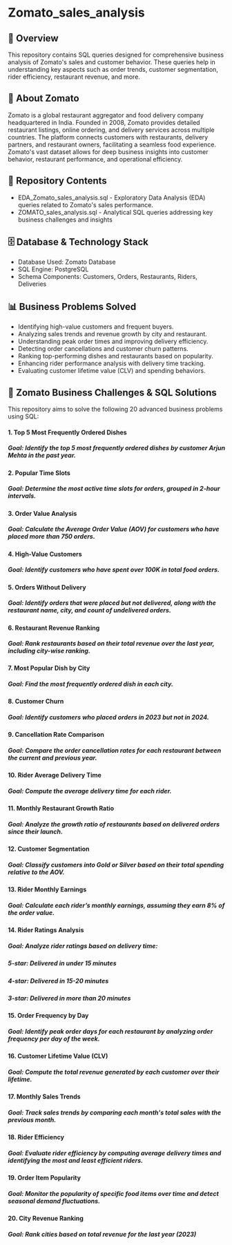 # Zomato_sales_analysis
## 📌 Overview
This repository contains SQL queries designed for comprehensive business analysis of Zomato's sales and customer behavior. These queries help in understanding key aspects such as order trends, customer segmentation, rider efficiency, restaurant revenue, and more.
## 🏢 About Zomato
Zomato is a global restaurant aggregator and food delivery company headquartered in India. Founded in 2008, Zomato provides detailed restaurant listings, online ordering, and delivery services across multiple countries. The platform connects customers with restaurants, delivery partners, and restaurant owners, facilitating a seamless food experience. Zomato's vast dataset allows for deep business insights into customer behavior, restaurant performance, and operational efficiency.
## 📂 Repository Contents
* EDA_Zomato_sales_analysis.sql - Exploratory Data Analysis (EDA) queries related to Zomato's sales performance.
* ZOMATO_sales_analysis.sql - Analytical SQL queries addressing key business challenges and insights

## 🗄️ Database & Technology Stack
* Database Used: Zomato Database
* SQL Engine: PostgreSQL
* Schema Components: Customers, Orders, Restaurants, Riders, Deliveries

## 📊 Business Problems Solved
* Identifying high-value customers and frequent buyers.
* Analyzing sales trends and revenue growth by city and restaurant.
* Understanding peak order times and improving delivery efficiency.
* Detecting order cancellations and customer churn patterns.
* Ranking top-performing dishes and restaurants based on popularity.
* Enhancing rider performance analysis with delivery time tracking.
* Evaluating customer lifetime value (CLV) and spending behaviors.

## 📝 Zomato Business Challenges & SQL Solutions
This repository aims to solve the following 20 advanced business problems using SQL:
#### 1. Top 5 Most Frequently Ordered Dishes

##### *Goal*: Identify the top 5 most frequently ordered dishes by customer Arjun Mehta in the past year.

#### 2. Popular Time Slots

##### *Goal*: Determine the most active time slots for orders, grouped in 2-hour intervals.

#### 3. Order Value Analysis

##### *Goal*: Calculate the Average Order Value (AOV) for customers who have placed more than 750 orders.

#### 4. High-Value Customers

##### *Goal*: Identify customers who have spent over 100K in total food orders.

#### 5. Orders Without Delivery

##### *Goal*: Identify orders that were placed but not delivered, along with the restaurant name, city, and count of undelivered orders.

#### 6. Restaurant Revenue Ranking

##### *Goal*: Rank restaurants based on their total revenue over the last year, including city-wise ranking.

#### 7. Most Popular Dish by City

##### *Goal*: Find the most frequently ordered dish in each city.

#### 8. Customer Churn

##### *Goal*: Identify customers who placed orders in 2023 but not in 2024.

#### 9. Cancellation Rate Comparison

##### *Goal*: Compare the order cancellation rates for each restaurant between the current and previous year.

#### 10. Rider Average Delivery Time

##### *Goal*: Compute the average delivery time for each rider.

#### 11. Monthly Restaurant Growth Ratio

##### *Goal*: Analyze the growth ratio of restaurants based on delivered orders since their launch.

#### 12. Customer Segmentation

##### *Goal*: Classify customers into Gold or Silver based on their total spending relative to the AOV.

#### 13. Rider Monthly Earnings

##### *Goal*: Calculate each rider’s monthly earnings, assuming they earn 8% of the order value.

#### 14. Rider Ratings Analysis

##### *Goal*: Analyze rider ratings based on delivery time:

##### *5-star*: Delivered in under 15 minutes

##### *4-star*: Delivered in 15-20 minutes

##### *3-star*: Delivered in more than 20 minutes

#### 15. Order Frequency by Day

##### *Goal*: Identify peak order days for each restaurant by analyzing order frequency per day of the week.

#### 16. Customer Lifetime Value (CLV)

##### *Goal*: Compute the total revenue generated by each customer over their lifetime.

#### 17. Monthly Sales Trends

##### *Goal*: Track sales trends by comparing each month's total sales with the previous month.

#### 18. Rider Efficiency
 
##### *Goal*: Evaluate rider efficiency by computing average delivery times and identifying the most and least efficient riders.

#### 19. Order Item Popularity

##### *Goal*: Monitor the popularity of specific food items over time and detect seasonal demand fluctuations.

#### 20. City Revenue Ranking

 ##### *Goal*: Rank cities based on total revenue for the last year (2023)



